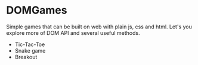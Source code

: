# DOMGames
Simple games that can be built on web with plain js, css and  html. Let's you explore more of DOM API and several useful methods.

* Tic-Tac-Toe
* Snake game
* Breakout
